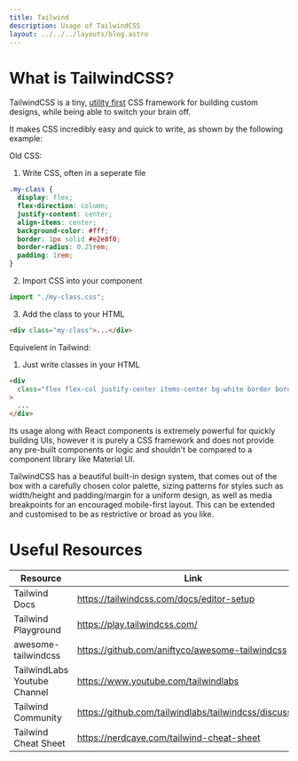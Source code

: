 ```yaml
---
title: Tailwind
description: Usage of TailwindCSS
layout: ../../../layouts/blog.astro
---
```


# What is TailwindCSS?

TailwindCSS is a tiny, [utility first](https://tailwindcss.com/docs/utility-first) CSS framework for building custom designs, while being able to switch your brain off.

It makes CSS incredibly easy and quick to write, as shown by the following example:

Old CSS:

1. Write CSS, often in a seperate file

```css
.my-class {
  display: flex;
  flex-direction: column;
  justify-content: center;
  align-items: center;
  background-color: #fff;
  border: 1px solid #e2e8f0;
  border-radius: 0.25rem;
  padding: 1rem;
}
```

2. Import CSS into your component

```jsx
import "./my-class.css";
```

3. Add the class to your HTML

```html
<div class="my-class">...</div>
```

Equivelent in Tailwind:

1. Just write classes in your HTML

```html
<div
  class="flex flex-col justify-center items-center bg-white border border-gray-200 rounded p-4"
>
  ...
</div>
```

Its usage along with React components is extremely powerful for quickly building UIs, however it is purely a CSS framework and does not provide any pre-built components or logic and shouldn't be compared to a component library like Material UI.

TailwindCSS has a beautiful built-in design system, that comes out of the box with a carefully chosen color palette, sizing patterns for styles such as width/height and padding/margin for a uniform design, as well as media breakpoints for an encouraged mobile-first layout. This can be extended and customised to be as restrictive or broad as you like.

# Useful Resources

| Resource                     | Link                                                    |
| ---------------------------- | ------------------------------------------------------- |
| Tailwind Docs                | https://tailwindcss.com/docs/editor-setup               |
| Tailwind Playground          | https://play.tailwindcss.com/                           |
| awesome-tailwindcss          | https://github.com/aniftyco/awesome-tailwindcss         |
| TailwindLabs Youtube Channel | https://www.youtube.com/tailwindlabs                    |
| Tailwind Community           | https://github.com/tailwindlabs/tailwindcss/discussions |
| Tailwind Cheat Sheet         | https://nerdcave.com/tailwind-cheat-sheet               |
